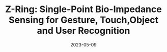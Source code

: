 ---
title: 'Z-Ring: Single-Point Bio-Impedance Sensing for Gesture, Touch,Object and User Recognition'
authors: 'Anandghan Waghmare, Youssef Ben Taleb, Ishan Chatterjee, Arjun Narendra, Shwetak Patel'
venue: "CHI '23"
doi: 'https://doi.org/10.1145/3544548.3581422'
reason: 'Wearable ring based gesture input'
picked_by: 'Biswaksen Patnaik'
date: 2023-05-09
---